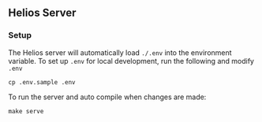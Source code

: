 ## Helios Server

### Setup

The Helios server will automatically load `./.env` into the environment variable.
To set up `.env` for local development, run the following and modify `.env`

`cp .env.sample .env`

To run the server and auto compile when changes are made:

`make serve`
